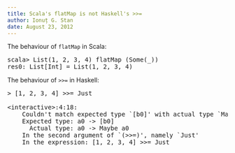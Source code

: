 ```yaml
---
title: Scala's flatMap is not Haskell's >>=
author: Ionuț G. Stan
date: August 23, 2012
---
```


The behaviour of `flatMap` in Scala:

<pre class="terminal">
scala> List(1, 2, 3, 4) flatMap (Some(_))
res0: List[Int] = List(1, 2, 3, 4)
</pre>

The behaviour of `>>=` in Haskell:

<pre class="terminal">
> [1, 2, 3, 4] >>= Just

&lt;interactive&gt;:4:18:
    Couldn't match expected type `[b0]' with actual type `Maybe a0'
    Expected type: a0 -> [b0]
      Actual type: a0 -> Maybe a0
    In the second argument of `(>>=)', namely `Just'
    In the expression: [1, 2, 3, 4] >>= Just
</pre>
